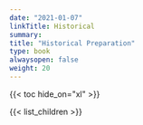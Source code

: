 ```yaml
---
date: "2021-01-07"
linkTitle: Historical
summary: 
title: "Historical Preparation"
type: book
alwaysopen: false
weight: 20
---
```



{{< toc hide_on="xl" >}}


{{< list_children >}}


